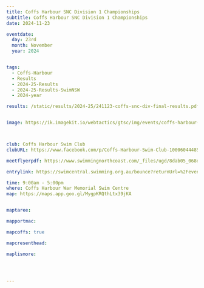 ```yaml
---
title: Coffs Harbour SNC Division 1 Championships
subtitle: Coffs Harbour SNC Division 1 Championships
date: 2024-11-23

eventdate:
  day: 23rd
  month: November
  year: 2024


tags:
  - Coffs-Harbour
  - Results
  - 2024-25-Results
  - 2024-25-Results-SwimNSW
  - 2024-year

results: /static/results/2024-25/241123-coffs-snc-div-final-results.pdf


image: https://ik.imagekit.io/webtactics/gtsc/img/events/coffs-harbour-600x400-border.jpg



club: Coffs Harbour Swim Club
clubURL: https://www.facebook.com/p/Coffs-Harbour-Swim-Club-100060444858133/

meetflyerpdf: https://www.swimmingnorthcoast.com/_files/ugd/8dab05_068dab087119484088ecf5684c56c5f2.pdf

entrylink: https://swimcentral.swimming.org.au/bounce?returnUrl=%2Fevents%2F89a7a61f-f077-ef11-ac20-0022489771e1%2Fdetail

time: 9:00am - 5:00pm
where: Coffs Harbour War Memorial Swim Centre
map: https://maps.app.goo.gl/MygpKRQthLtx39jKA


maptaree:

mapportmac:

mapcoffs: true

mapcresenthead:

maplismore: 




---
```



